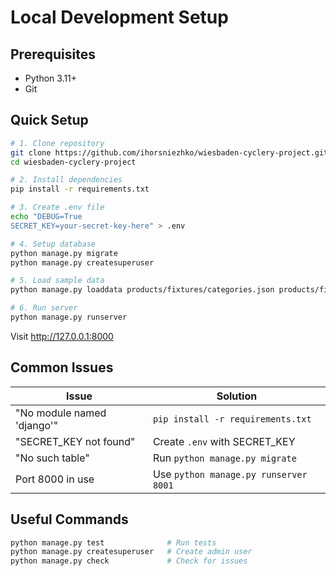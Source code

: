 # Local Development Setup

## Prerequisites
- Python 3.11+
- Git

## Quick Setup

```bash
# 1. Clone repository
git clone https://github.com/ihorsniezhko/wiesbaden-cyclery-project.git
cd wiesbaden-cyclery-project

# 2. Install dependencies
pip install -r requirements.txt

# 3. Create .env file
echo "DEBUG=True
SECRET_KEY=your-secret-key-here" > .env

# 4. Setup database
python manage.py migrate
python manage.py createsuperuser

# 5. Load sample data
python manage.py loaddata products/fixtures/categories.json products/fixtures/sizes.json products/fixtures/products.json

# 6. Run server
python manage.py runserver
```

Visit http://127.0.0.1:8000

## Common Issues

| Issue | Solution |
|-------|----------|
| "No module named 'django'" | `pip install -r requirements.txt` |
| "SECRET_KEY not found" | Create `.env` with SECRET_KEY |
| "No such table" | Run `python manage.py migrate` |
| Port 8000 in use | Use `python manage.py runserver 8001` |

## Useful Commands

```bash
python manage.py test              # Run tests
python manage.py createsuperuser   # Create admin user
python manage.py check             # Check for issues
```
